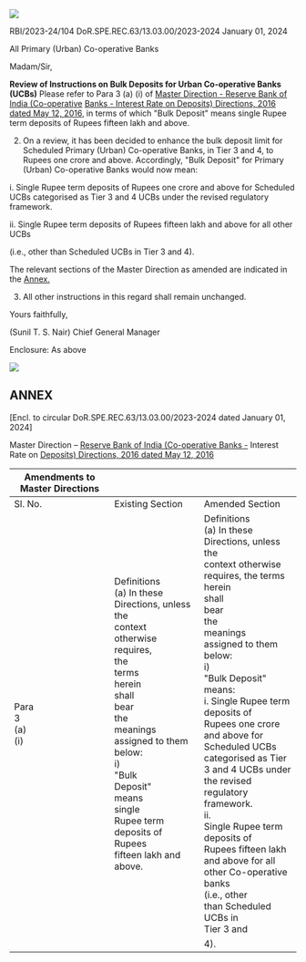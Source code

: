 ![](_page_0_Picture_0.jpeg)

RBI/2023-24/104 DoR.SPE.REC.63/13.03.00/2023-2024 January 01, 2024

All Primary (Urban) Co-operative Banks

Madam/Sir,

**Review of Instructions on Bulk Deposits for Urban Co-operative Banks (UCBs)** Please refer to Para 3 (a) (i) of [Master Direction - Reserve Bank of India \(Co-operative](https://www.rbi.org.in/Scripts/BS_ViewMasDirections.aspx?id=10394)  [Banks - Interest Rate on Deposits\) Directions, 2016 dated May 12, 2016,](https://www.rbi.org.in/Scripts/BS_ViewMasDirections.aspx?id=10394) in terms of which "Bulk Deposit" means single Rupee term deposits of Rupees fifteen lakh and above.

2. On a review, it has been decided to enhance the bulk deposit limit for Scheduled Primary (Urban) Co-operative Banks, in Tier 3 and 4, to Rupees one crore and above. Accordingly, "Bulk Deposit" for Primary (Urban) Co-operative Banks would now mean:

i. Single Rupee term deposits of Rupees one crore and above for Scheduled UCBs categorised as Tier 3 and 4 UCBs under the revised regulatory framework.

ii. Single Rupee term deposits of Rupees fifteen lakh and above for all other UCBs

(i.e., other than Scheduled UCBs in Tier 3 and 4).

The relevant sections of the Master Direction as amended are indicated in the [Annex.](#page-1-0)

3. All other instructions in this regard shall remain unchanged.

Yours faithfully,

(Sunil T. S. Nair) Chief General Manager

Enclosure: As above

![](_page_1_Picture_0.jpeg)

## **ANNEX**

<span id="page-1-0"></span>[Encl. to circular DoR.SPE.REC.63/13.03.00/2023-2024 dated January 01, 2024]

Master Direction – [Reserve Bank of India \(Co-operative Banks -](https://www.rbi.org.in/Scripts/BS_ViewMasDirections.aspx?id=10394) Interest Rate on [Deposits\) Directions, 2016 dated May 12, 2016](https://www.rbi.org.in/Scripts/BS_ViewMasDirections.aspx?id=10394)

| Amendments to Master Directions |                                                                                                                                                                                                                                                                                         |                                                                                                                                                                                                                                                                                                                                                                                                                                                                                                                                                 |
|---------------------------------|-----------------------------------------------------------------------------------------------------------------------------------------------------------------------------------------------------------------------------------------------------------------------------------------|-------------------------------------------------------------------------------------------------------------------------------------------------------------------------------------------------------------------------------------------------------------------------------------------------------------------------------------------------------------------------------------------------------------------------------------------------------------------------------------------------------------------------------------------------|
| Sl. No.                         | Existing Section                                                                                                                                                                                                                                                                        | Amended Section                                                                                                                                                                                                                                                                                                                                                                                                                                                                                                                                 |
| Para<br>3<br>(a)<br>(i)         | Definitions<br>(a) In these Directions, unless the<br>context<br>otherwise<br>requires,<br>the<br>terms<br>herein<br>shall<br>bear<br>the<br>meanings assigned to them below:<br>i)<br>"Bulk<br>Deposit"<br>means<br>single<br>Rupee term deposits of Rupees<br>fifteen lakh and above. | Definitions<br>(a) In these Directions, unless the<br>context otherwise requires, the terms<br>herein<br>shall<br>bear<br>the<br>meanings<br>assigned to them below:<br>i)<br>"Bulk Deposit" means:<br>i. Single Rupee term deposits of<br>Rupees one crore and above for<br>Scheduled UCBs categorised as Tier<br>3 and 4 UCBs under the revised<br>regulatory framework.<br>ii.<br>Single Rupee term deposits of<br>Rupees fifteen lakh and above for all<br>other Co-operative banks<br>(i.e., other<br>than Scheduled UCBs in<br>Tier 3 and |
|                                 |                                                                                                                                                                                                                                                                                         | 4).                                                                                                                                                                                                                                                                                                                                                                                                                                                                                                                                             |